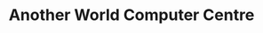 ---
title: "Another World Computer Centre"
url: /coburg/another-world-computer-centre/
shop: computer
---